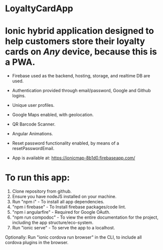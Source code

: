 # LoyaltyCardApp

# Ionic hybrid application designed to help customers store their loyalty cards on *Any* device, because this is a PWA.
* Firebase used as the backend, hosting, storage, and realtime DB are used.
* Authentication provided through email/password, Google and Github logins.
* Unique user profiles.
* Google Maps enabled, with geolocation.
* QR Barcode Scanner.
* Angular Animations.
* Reset password functionality enabled, by means of a resetPasswordEmail.

* App is available at: https://ionicmap-8b1d0.firebaseapp.com/

# To run this app: 
1. Clone repository from github.
2. Ensure you have nodeJS installed on your machine.
3. Run "npm i" - To install all app dependencies.
4. "npm i firebase" - To Install firebase packages/code lint.
5. "npm i angularfire" - Required for Google OAuth.
6. "npm run compodoc" - To view the entire documentation for the project, including the app structure/eco-system.
7. Run "ionic serve" - To serve the app to a localhost.

Optionally: Run "ionic cordova run browser" in the CLI, to include all cordova plugins in the browser.
